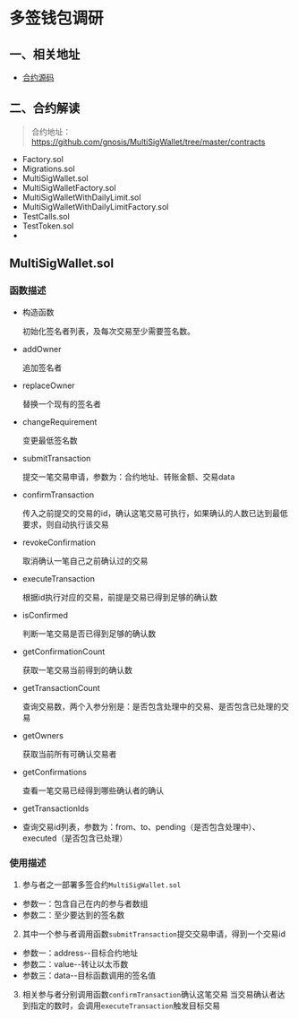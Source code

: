 # 多签钱包调研

## 一、相关地址
* [合约源码](https://github.com/gnosis/MultiSigWallet/tree/master/contracts)


## 二、合约解读
> 合约地址：https://github.com/gnosis/MultiSigWallet/tree/master/contracts


* Factory.sol
* Migrations.sol
* MultiSigWallet.sol
* MultiSigWalletFactory.sol
* MultiSigWalletWithDailyLimit.sol
* MultiSigWalletWithDailyLimitFactory.sol
* TestCalls.sol
* TestToken.sol
* 


## MultiSigWallet.sol


### 函数描述
* 构造函数

  初始化签名者列表，及每次交易至少需要签名数。

* addOwner 
  
  追加签名者

* replaceOwner

  替换一个现有的签名者
  
* changeRequirement

  变更最低签名数
  
* submitTransaction

  提交一笔交易申请，参数为：合约地址、转账金额、交易data
  
* confirmTransaction

  传入之前提交的交易的id，确认这笔交易可执行，如果确认的人数已达到最低要求，则自动执行该交易
  
* revokeConfirmation

  取消确认一笔自己之前确认过的交易

* executeTransaction

  根据id执行对应的交易，前提是交易已得到足够的确认数
  
* isConfirmed

  判断一笔交易是否已得到足够的确认数
  
* getConfirmationCount

  获取一笔交易当前得到的确认数
  
* getTransactionCount

  查询交易数，两个入参分别是：是否包含处理中的交易、是否包含已处理的交易
  
* getOwners

  获取当前所有可确认交易者
  
* getConfirmations

  查看一笔交易已经得到哪些确认者的确认
  
* getTransactionIds
* 查询交易id列表，参数为：from、to、pending（是否包含处理中）、executed（是否包含已处理）


###  使用描述

 1. 参与者之一部署多签合约`MultiSigWallet.sol`
   * 参数一：包含自己在内的参与者数组
   * 参数二：至少要达到的签名数
   
 2. 其中一个参与者调用函数`submitTransaction`提交交易申请，得到一个交易id
   * 参数一：address--目标合约地址
   * 参数二：value--转让以太币数
   * 参数三：data--目标函数调用的签名值
 
 3. 相关参与者分别调用函数`confirmTransaction`确认这笔交易
     当交易确认者达到指定的数时，会调用`executeTransaction`触发目标交易